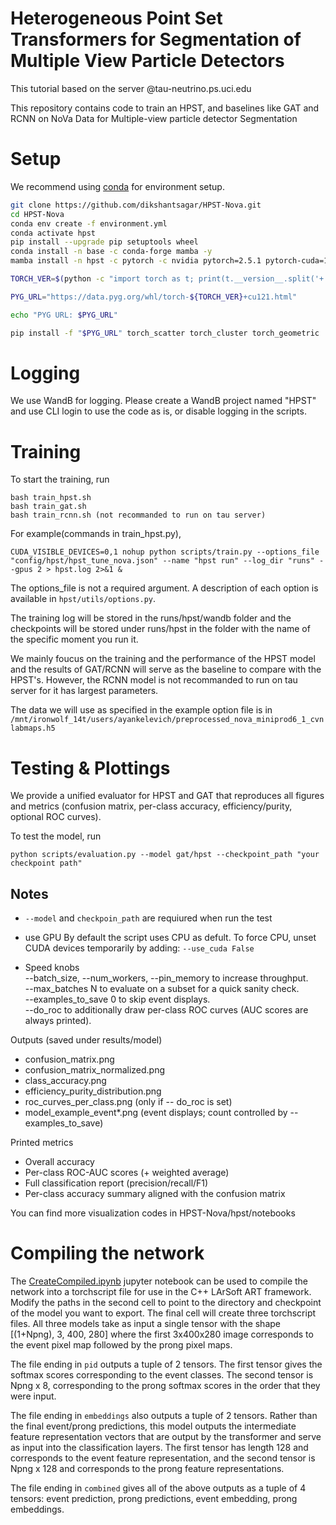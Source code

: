 # Heterogeneous Point Set Transformers for Segmentation of Multiple View Particle Detectors
This tutorial based on the server @tau-neutrino.ps.uci.edu  

This repository contains code to train an HPST, and baselines like GAT and RCNN on NoVa Data for Multiple-view particle detector Segmentation


# Setup
We recommend using [conda](https://docs.conda.io/) for environment setup.  

```bash
git clone https://github.com/dikshantsagar/HPST-Nova.git
cd HPST-Nova
conda env create -f environment.yml
conda activate hpst
pip install --upgrade pip setuptools wheel
conda install -n base -c conda-forge mamba -y
mamba install -n hpst -c pytorch -c nvidia pytorch=2.5.1 pytorch-cuda=12.1 torchvision torchaudio -y

TORCH_VER=$(python -c "import torch as t; print(t.__version__.split('+')[0])")

PYG_URL="https://data.pyg.org/whl/torch-${TORCH_VER}+cu121.html"

echo "PYG URL: $PYG_URL"

pip install -f "$PYG_URL" torch_scatter torch_cluster torch_geometric
```

# Logging

We use WandB for logging. Please create a WandB project named "HPST" and use CLI login to use the code as is, or disable logging in the scripts.


# Training
To start the training, run 
```
bash train_hpst.sh
bash train_gat.sh
bash train_rcnn.sh (not recommanded to run on tau server)
```
For example(commands in train_hpst.py), 
```
CUDA_VISIBLE_DEVICES=0,1 nohup python scripts/train.py --options_file "config/hpst/hpst_tune_nova.json" --name "hpst run" --log_dir "runs" --gpus 2 > hpst.log 2>&1 &
```
The options_file is not a required argument. A description of each option is available in `hpst/utils/options.py`. 

The training log will be stored in the runs/hpst/wandb folder and the checkpoints will be stored under runs/hpst in the folder with the name of the specific moment you run it. 

We mainly foucus on the training and the performance of the HPST model and the results of GAT/RCNN will serve as the baseline to compare with the HPST's. However, the RCNN model is not recommanded to run on tau server for it has largest parameters.


The data we will use as specified in the example option file is in `/mnt/ironwolf_14t/users/ayankelevich/preprocessed_nova_miniprod6_1_cvnlabmaps.h5`

# Testing & Plottings
We provide a unified evaluator for HPST and GAT that reproduces all figures and metrics (confusion matrix, per-class accuracy, efficiency/purity, optional ROC curves).

To test the model, run
```
python scripts/evaluation.py --model gat/hpst --checkpoint_path "your checkpoint path" 
```   
## Notes
- `--model` and `checkpoin_path` are requiured when run the test
- use GPU 
By default the script uses CPU as defult. To force CPU, unset CUDA devices temporarily by adding: `--use_cuda False`

- Speed knobs  
--batch_size, --num_workers, --pin_memory to increase throughput.  
--max_batches N to evaluate on a subset for a quick sanity check.  
--examples_to_save 0 to skip event displays.  
--do_roc to additionally draw per-class ROC curves (AUC scores are always printed).


Outputs (saved under results/model)

- confusion_matrix.png
- confusion_matrix_normalized.png
- class_accuracy.png
- efficiency_purity_distribution.png
- roc_curves_per_class.png (only if -- do_roc is set)
- model_example_event*.png (event displays; count controlled by --examples_to_save)

Printed metrics

- Overall accuracy
- Per-class ROC-AUC scores (+ weighted average)
- Full classification report (precision/recall/F1)
- Per-class accuracy summary aligned with the confusion matrix

You can find more visualization codes in HPST-Nova/hpst/notebooks

# Compiling the network
The [CreateCompiled.ipynb](CreateCompiled.ipynb) jupyter notebook can be used to compile the network into a torchscript file for use in the C++ LArSoft ART framework. Modify the paths in the second cell to point to the directory and checkpoint of the model you want to export.
The final cell will create three torchscript files. All three models take as input a single tensor with the shape [(1+Npng), 3, 400, 280] where the first 3x400x280 image corresponds to the event pixel map followed by the prong pixel maps.   

The file ending in `pid` outputs a tuple of 2 tensors. The first tensor gives the softmax scores corresponding to the event classes. The second tensor is Npng x 8, corresponding to the prong softmax scores in the order that they were input.  

The file ending in `embeddings` also outputs a tuple of 2 tensors. Rather than the final event/prong predictions, this model outputs the intermediate feature representation vectors that are output by the transformer and serve as input into the classification layers. The first tensor has length 128 and corresponds to the event feature representation, and the second tensor is Npng x 128 and corresponds to the prong feature representations.  

The file ending in `combined` gives all of the above outputs as a tuple of 4 tensors: event prediction, prong predictions, event embedding, prong embeddings.  


